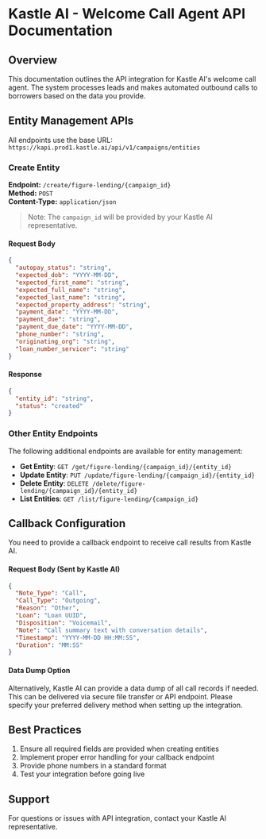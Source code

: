 # Kastle AI - Welcome Call Agent API Documentation

## Overview

This documentation outlines the API integration for Kastle AI's welcome call agent. The system processes leads and makes automated outbound calls to borrowers based on the data you provide.

## Entity Management APIs

All endpoints use the base URL: `https://kapi.prod1.kastle.ai/api/v1/campaigns/entities`

### Create Entity

**Endpoint:** `/create/figure-lending/{campaign_id}`  
**Method:** `POST`  
**Content-Type:** `application/json`

> Note: The `campaign_id` will be provided by your Kastle AI representative.

#### Request Body

```json
{
  "autopay_status": "string",
  "expected_dob": "YYYY-MM-DD",
  "expected_first_name": "string",
  "expected_full_name": "string", 
  "expected_last_name": "string",
  "expected_property_address": "string",
  "payment_date": "YYYY-MM-DD",
  "payment_due": "string",
  "payment_due_date": "YYYY-MM-DD",
  "phone_number": "string",
  "originating_org": "string",
  "loan_number_servicer": "string"
}
```

#### Response

```json
{
  "entity_id": "string",
  "status": "created"
}
```

### Other Entity Endpoints

The following additional endpoints are available for entity management:

- **Get Entity**: `GET /get/figure-lending/{campaign_id}/{entity_id}`
- **Update Entity**: `PUT /update/figure-lending/{campaign_id}/{entity_id}`
- **Delete Entity**: `DELETE /delete/figure-lending/{campaign_id}/{entity_id}`
- **List Entities**: `GET /list/figure-lending/{campaign_id}`

## Callback Configuration

You need to provide a callback endpoint to receive call results from Kastle AI.

#### Request Body (Sent by Kastle AI)

```json
{
  "Note_Type": "Call",
  "Call_Type": "Outgoing",
  "Reason": "Other",
  "Loan": "Loan UUID",
  "Disposition": "Voicemail",
  "Note": "Call summary text with conversation details",
  "Timestamp": "YYYY-MM-DD HH:MM:SS",
  "Duration": "MM:SS"
}
```

#### Data Dump Option

Alternatively, Kastle AI can provide a data dump of all call records if needed. This can be delivered via secure file transfer or API endpoint. Please specify your preferred delivery method when setting up the integration.

## Best Practices

1. Ensure all required fields are provided when creating entities
2. Implement proper error handling for your callback endpoint
3. Provide phone numbers in a standard format
4. Test your integration before going live

## Support

For questions or issues with API integration, contact your Kastle AI representative.
